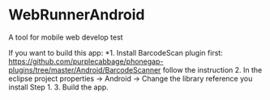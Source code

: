 WebRunnerAndroid
================

A tool for mobile web develop test

If you want to build this app:
*1. Install BarcodeScan plugin first:
	https://github.com/purplecabbage/phonegap-plugins/tree/master/Android/BarcodeScanner
	follow the instruction
2. In the eclipse project properties -> Android -> Change the library reference you install Step 1.
3. Build the app.
